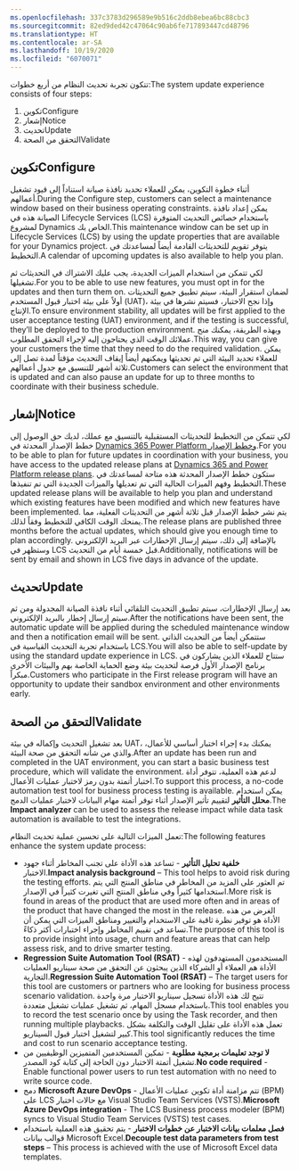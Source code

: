 ```yaml
---
ms.openlocfilehash: 337c3783d296589e9b516c2ddb8ebea6bc88cbc3
ms.sourcegitcommit: 82ed9ded42c47064c90ab6fe717893447cd48796
ms.translationtype: HT
ms.contentlocale: ar-SA
ms.lasthandoff: 10/19/2020
ms.locfileid: "6070071"
---
```

<span data-ttu-id="06377-101">تتكون تجربة تحديث النظام من أربع خطوات:</span><span class="sxs-lookup"><span data-stu-id="06377-101">The system update experience consists of four steps:</span></span>

1. <span data-ttu-id="06377-102">تكوين</span><span class="sxs-lookup"><span data-stu-id="06377-102">Configure</span></span>
1. <span data-ttu-id="06377-103">إشعار</span><span class="sxs-lookup"><span data-stu-id="06377-103">Notice</span></span>
1. <span data-ttu-id="06377-104">تحديث</span><span class="sxs-lookup"><span data-stu-id="06377-104">Update</span></span>
1. <span data-ttu-id="06377-105">التحقق من الصحة</span><span class="sxs-lookup"><span data-stu-id="06377-105">Validate</span></span>

## <a name="configure"></a><span data-ttu-id="06377-106">تكوين</span><span class="sxs-lookup"><span data-stu-id="06377-106">Configure</span></span>
<span data-ttu-id="06377-107">أثناء خطوة التكوين، يمكن للعملاء تحديد نافذة صيانة استناداً إلى قيود تشغيل أعمالهم.</span><span class="sxs-lookup"><span data-stu-id="06377-107">During the Configure step, customers can select a maintenance window based on their business operating constraints.</span></span> <span data-ttu-id="06377-108">يمكن إعداد نافذة الصيانة هذه في Lifecycle Services (LCS) باستخدام خصائص التحديث المتوفرة لمشروع Dynamics الخاص بك.</span><span class="sxs-lookup"><span data-stu-id="06377-108">This maintenance window can be set up in Lifecycle Services (LCS) by using the update properties that are available for your Dynamics project.</span></span> <span data-ttu-id="06377-109">يتوفر تقويم للتحديثات القادمة أيضاً لمساعدتك في التخطيط.</span><span class="sxs-lookup"><span data-stu-id="06377-109">A calendar of upcoming updates is also available to help you plan.</span></span>

<span data-ttu-id="06377-110">لكي تتمكن من استخدام الميزات الجديدة، يجب عليك الاشتراك في التحديثات ثم تشغيلها.</span><span class="sxs-lookup"><span data-stu-id="06377-110">For you to be able to use new features, you must opt in for the updates and then turn them on.</span></span> <span data-ttu-id="06377-111">لضمان استقرار البيئة، سيتم تطبيق جميع التحديثات أولاً على بيئة اختبار قبول المستخدم (UAT)، وإذا نجح الاختبار، فسيتم نشرها في بيئة الإنتاج.</span><span class="sxs-lookup"><span data-stu-id="06377-111">To ensure environment stability, all updates will be first applied to the user acceptance testing (UAT) environment, and if the testing is successful, they’ll be deployed to the production environment.</span></span> <span data-ttu-id="06377-112">وبهذه الطريقة، يمكنك منح عملائك الوقت الذي يحتاجون إليه لإجراء التحقق المطلوب.</span><span class="sxs-lookup"><span data-stu-id="06377-112">This way, you can give your customers the time that they need to do the required validation.</span></span> <span data-ttu-id="06377-113">يمكن للعملاء تحديد البيئة التي تم تحديثها ويمكنهم أيضاً إيقاف التحديث مؤقتاً لمدة تصل إلى ثلاثة أشهر للتنسيق مع جدول أعمالهم.</span><span class="sxs-lookup"><span data-stu-id="06377-113">Customers can select the environment that is updated and can also pause an update for up to three months to coordinate with their business schedule.</span></span>

## <a name="notice"></a><span data-ttu-id="06377-114">إشعار</span><span class="sxs-lookup"><span data-stu-id="06377-114">Notice</span></span>
<span data-ttu-id="06377-115">لكي تتمكن من التخطيط للتحديثات المستقبلية بالتنسيق مع عملك، لديك حق الوصول إلى خطط الإصدار المحدثة في [Dynamics 365 Power Platform وخطط الإصدار](https://docs.microsoft.com/dynamics365/release-plans/?azure-portal=true).</span><span class="sxs-lookup"><span data-stu-id="06377-115">For you to be able to plan for future updates in coordination with your business, you have access to the updated release plans at [Dynamics 365 and Power Platform release plans](https://docs.microsoft.com/dynamics365/release-plans/?azure-portal=true).</span></span> <span data-ttu-id="06377-116">ستكون خطط الإصدار المحدثة هذه متاحة لمساعدتك في التخطيط وفهم الميزات الحالية التي تم تعديلها والميزات الجديدة التي تم تنفيذها.</span><span class="sxs-lookup"><span data-stu-id="06377-116">These updated release plans will be available to help you plan and understand which existing features have been modified and which new features have been implemented.</span></span> <span data-ttu-id="06377-117">يتم نشر خطط الإصدار قبل ثلاثة أشهر من التحديثات الفعلية، مما يمنحك الوقت الكافي للتخطيط وفقاً لذلك.</span><span class="sxs-lookup"><span data-stu-id="06377-117">The release plans are published three months before the actual updates, which should give you enough time to plan accordingly.</span></span> <span data-ttu-id="06377-118">بالإضافة إلى ذلك، سيتم إرسال الإخطارات عبر البريد الإلكتروني وستظهر في LCS قبل خمسة أيام من التحديث.</span><span class="sxs-lookup"><span data-stu-id="06377-118">Additionally, notifications will be sent by email and shown in LCS five days in advance of the update.</span></span>

## <a name="update"></a><span data-ttu-id="06377-119">تحديث</span><span class="sxs-lookup"><span data-stu-id="06377-119">Update</span></span>
<span data-ttu-id="06377-120">بعد إرسال الإخطارات، سيتم تطبيق التحديث التلقائي أثناء نافذة الصيانة المجدولة ومن ثم سيتم إرسال إخطار بالبريد الإلكتروني.</span><span class="sxs-lookup"><span data-stu-id="06377-120">After the notifications have been sent, the automatic update will be applied during the scheduled maintenance window and then a notification email will be sent.</span></span> <span data-ttu-id="06377-121">ستتمكن أيضاً من التحديث الذاتي باستخدام تجربة التحديث القياسية في LCS.</span><span class="sxs-lookup"><span data-stu-id="06377-121">You will also be able to self-update by using the standard update experience in LCS.</span></span> <span data-ttu-id="06377-122">ستتاح للعملاء الذين يشاركون في برنامج الإصدار الأول فرصة لتحديث بيئة وضع الحماية الخاصة بهم والبيئات الأخرى مبكراً.</span><span class="sxs-lookup"><span data-stu-id="06377-122">Customers who participate in the First release program will have an opportunity to update their sandbox environment and other environments early.</span></span> 

## <a name="validate"></a><span data-ttu-id="06377-123">التحقق من الصحة</span><span class="sxs-lookup"><span data-stu-id="06377-123">Validate</span></span>
<span data-ttu-id="06377-124">بعد تشغيل التحديث وإكماله في بيئة UAT، يمكنك بدء إجراء اختبار أساسي للأعمال، والذي من شأنه التحقق من صحة البيئة.</span><span class="sxs-lookup"><span data-stu-id="06377-124">After an update has been run and completed in the UAT environment, you can start a basic business test procedure, which will validate the environment.</span></span> <span data-ttu-id="06377-125">لدعم هذه العملية، تتوفر أداة اختبار أتمتة بدون رمز لاختبار عمليات الأعمال.</span><span class="sxs-lookup"><span data-stu-id="06377-125">To support this process, a no-code automation test tool for business process testing is available.</span></span> <span data-ttu-id="06377-126">يمكن استخدام **محلل التأثير** لتقييم تأثير الإصدار أثناء توفر أتمتة مهام البيانات لاختبار عمليات الدمج.</span><span class="sxs-lookup"><span data-stu-id="06377-126">The **Impact analyzer** can be used to assess the release impact while data task automation is available to test the integrations.</span></span>

<span data-ttu-id="06377-127">تعمل الميزات التالية على تحسين عملية تحديث النظام:</span><span class="sxs-lookup"><span data-stu-id="06377-127">The following features enhance the system update process:</span></span>

- <span data-ttu-id="06377-128">**خلفية تحليل التأثير** - تساعد هذه الأداة على تجنب المخاطر أثناء جهود الاختبار.</span><span class="sxs-lookup"><span data-stu-id="06377-128">**Impact analysis background** – This tool helps to avoid risk during the testing efforts.</span></span> <span data-ttu-id="06377-129">تم العثور على المزيد من المخاطر في مناطق المنتج التي يتم استخدامها كثيراً وفي مناطق المنتج التي تغيرت كثيراً في الإصدار.</span><span class="sxs-lookup"><span data-stu-id="06377-129">More risk is found in areas of the product that are used more often and in areas of the product that have changed the most in the release.</span></span> <span data-ttu-id="06377-130">الغرض من هذه الأداة هو توفير نظرة ثاقبة على الاستخدام والتغيير ومناطق الميزات التي يمكن أن تساعد في تقييم المخاطر وإجراء اختبارات أكثر ذكاءً.</span><span class="sxs-lookup"><span data-stu-id="06377-130">The purpose of this tool is to provide insight into usage, churn and feature areas that can help assess risk, and to drive smarter testing.</span></span>
- <span data-ttu-id="06377-131">**Regression Suite Automation Tool (RSAT)** - المستخدمون المستهدفون لهذه الأداة هم العملاء أو الشركاء الذين يبحثون عن التحقق من صحة سيناريو العمليات التجارية.</span><span class="sxs-lookup"><span data-stu-id="06377-131">**Regression Suite Automation Tool (RSAT)** – The target users for this tool are customers or partners who are looking for business process scenario validation.</span></span> <span data-ttu-id="06377-132">تتيح لك هذه الأداة تسجيل سيناريو الاختبار مرة واحدة باستخدام مسجل المهام، ثم تشغيل عمليات تشغيل متعددة.</span><span class="sxs-lookup"><span data-stu-id="06377-132">This tool enables you to record the test scenario once by using the Task recorder, and then running multiple playbacks.</span></span> <span data-ttu-id="06377-133">تعمل هذه الأداة على تقليل الوقت والتكلفة بشكل كبير لتشغيل اختبار قبول السيناريو.</span><span class="sxs-lookup"><span data-stu-id="06377-133">This tool significantly reduces the time and cost to run scenario acceptance testing.</span></span>
- <span data-ttu-id="06377-134">**لا توجد تعليمات برمجية مطلوبة** - تمكين المستخدمين المتميزين الوظيفيين من تشغيل أتمتة الاختبار دون الحاجة إلى كتابة كود المصدر.</span><span class="sxs-lookup"><span data-stu-id="06377-134">**No code required** - Enable functional power users to run test automation with no need to write source code.</span></span>
- <span data-ttu-id="06377-135">دمج **Microsoft Azure DevOps** - تتم مزامنة أداة تكوين عمليات الأعمال (BPM) على LCS مع حالات اختبار Visual Studio Team Services (VSTS).</span><span class="sxs-lookup"><span data-stu-id="06377-135">**Microsoft Azure DevOps integration** - The LCS Business process modeler (BPM) syncs to Visual Studio Team Services (VSTS) test cases.</span></span>
- <span data-ttu-id="06377-136">**فصل معلمات بيانات الاختبار عن خطوات الاختبار** - يتم تحقيق هذه العملية باستخدام قوالب بيانات Microsoft Excel.</span><span class="sxs-lookup"><span data-stu-id="06377-136">**Decouple test data parameters from test steps** – This process is achieved with the use of Microsoft Excel data templates.</span></span>

